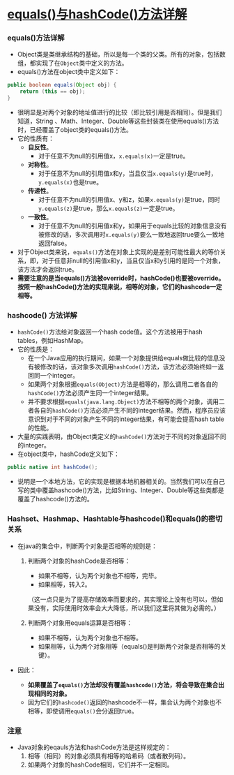 # [equals()与hashCode()方法详解](http://www.cnblogs.com/Qian123/p/5703507.html)

### equals()方法详解

- Object类是类继承结构的基础，所以是每一个类的父类。所有的对象，包括数组，都实现了在`Object`类中定义的方法。
-  equals()方法在object类中定义如下：

```Java
public boolean equals(Object obj) {  
    return (this == obj);  
} 
```

- 很明显是对两个对象的地址值进行的比较（即比较引用是否相同）。但是我们知道，String 、Math、Integer、Double等这些封装类在使用equals()方法时，已经覆盖了object类的equals()方法。
- 它的性质有：
  - **自反性**。
    - 对于任意不为null的引用值x，`x.equals(x)`一定是true。
  - **对称性**。
    - 对于任意不为null的引用值x和y，当且仅当`x.equals(y)`是true时，`y.equals(x)`也是true。
  - **传递性**。
    - 对于任意不为null的引用值x、y和z，如果`x.equals(y)`是true，同时`y.equals(z)`是true，那么`x.equals(z)`一定是true。
  - **一致性**。
    - 对于任意不为null的引用值x和y，如果用于equals比较的对象信息没有被修改的话，多次调用时`x.equals(y)`要么一致地返回true要么一致地返回false。
- 对于Object类来说，`equals()`方法在对象上实现的是差别可能性最大的等价关系，即，对于任意非null的引用值x和y，当且仅当x和y引用的是同一个对象，该方法才会返回true。
- **需要注意的是当equals()方法被override时，hashCode()也要被override。按照一般hashCode()方法的实现来说，相等的对象，它们的hashcode一定相等。**

### hashcode() 方法详解

- `hashCode()`方法给对象返回一个hash code值。这个方法被用于hash tables，例如HashMap。
- 它的性质是：
  - 在一个Java应用的执行期间，如果一个对象提供给equals做比较的信息没有被修改的话，该对象多次调用`hashCode()`方法，该方法必须始终如一返回同一个integer。
  - 如果两个对象根据`equals(Object)`方法是相等的，那么调用二者各自的`hashCode()`方法必须产生同一个integer结果。
  - 并不要求根据`equals(java.lang.Object)`方法不相等的两个对象，调用二者各自的`hashCode()`方法必须产生不同的integer结果。然而，程序员应该意识到对于不同的对象产生不同的integer结果，有可能会提高hash table的性能。
- 大量的实践表明，由Object类定义的`hashCode()`方法对于不同的对象返回不同的integer。
- 在object类中，hashCode定义如下：

```java
public native int hashCode();
```

-  说明是一个本地方法，它的实现是根据本地机器相关的。当然我们可以在自己写的类中覆盖hashcode()方法，比如String、Integer、Double等这些类都是覆盖了hashcode()方法的。

###  Hashset、Hashmap、Hashtable与hashcode()和equals()的密切关系

- 在java的集合中，判断两个对象是否相等的规则是：

  1. 判断两个对象的hashCode是否相等：

     - 如果不相等，认为两个对象也不相等，完毕。
     -  如果相等，转入2。

     （这一点只是为了提高存储效率而要求的，其实理论上没有也可以，但如果没有，实际使用时效率会大大降低，所以我们这里将其做为必需的。）

  2. 判断两个对象用equals运算是否相等：

     - 如果不相等，认为两个对象也不相等。
     -  如果相等，认为两个对象相等（equals()是判断两个对象是否相等的关键）。

- 因此：

  - **如果覆盖了`equals()`方法却没有覆盖`hashcode()`方法，将会导致在集合出现相同的对象。**
  - 因为它们的`hashcode()`返回的hashcode不一样，集合认为两个对象也不相等，即使调用`equals()`会分返回true。

### 注意

- Java对象的eqauls方法和hashCode方法是这样规定的：
  1. 相等（相同）的对象必须具有相等的哈希码（或者散列码）。
  2. 如果两个对象的hashCode相同，它们并不一定相同。